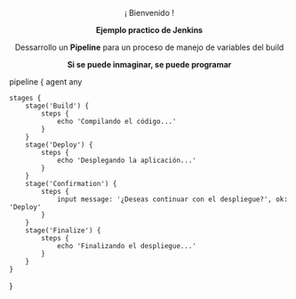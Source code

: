 <p align="center">¡ Bienvenido !</p>
<p align="center"><b>Ejemplo practico de Jenkins</b></p>
<p align="center"><a>Dessarrollo un <b>Pipeline</b> para un proceso de manejo de variables del build</b></a></p>
<p align="center"><b>Si se puede inmaginar, se puede programar</b></p>

pipeline {
    agent any

    stages {
        stage('Build') {
            steps {
                echo 'Compilando el código...'
            }
        }
        stage('Deploy') {
            steps {
                echo 'Desplegando la aplicación...'
            }
        }
        stage('Confirmation') {
            steps {
                input message: '¿Deseas continuar con el despliegue?', ok: 'Deploy'
            }
        }
        stage('Finalize') {
            steps {
                echo 'Finalizando el despliegue...'
            }
        }
    }
}

